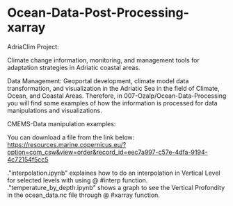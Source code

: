 # Ocean-Data-Post-Processing-xarray

AdriaClim Project:

Climate change information, monitoring, and management tools for adaptation strategies in Adriatic coastal areas.

Data Management: Geoportal development, climate model data transformation, and visualization in the Adriatic Sea in the field of Climate, Ocean, and Coastal Areas. Therefore, in 007-Ozalp/Ocean-Data-Processing you will find some examples of how the information is processed for data manipulations and visualizations.

CMEMS-Data manipulation examples:

You can download a file from the link below:
https://resources.marine.copernicus.eu/?option=com_csw&view=order&record_id=eec7a997-c57e-4dfa-9194-4c72154f5cc5

."interpolation.ipynb" explaines how to do an interpolation in Vertical Level for selected levels with using @ #interp function.
."temperature_by_depth.ipynb" shows a graph to see the Vertical Profondity in the ocean_data.nc file through @ #xarray function.
